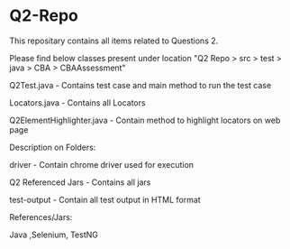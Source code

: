 # Q2-Repo

This repositary contains all items related to Questions 2.

Please find below classes present under location "Q2 Repo > src > test > java > CBA > CBAAssessment"

Q2Test.java - Contains test case and main method to run the test case

Locators.java - Contains all Locators

Q2ElementHighlighter.java - Contain method to highlight locators on web page


Description on Folders:

driver - Contain chrome driver used for execution

Q2 Referenced Jars - Contains all jars

test-output - Contain all test output in HTML format


References/Jars:

Java ,Selenium, TestNG
